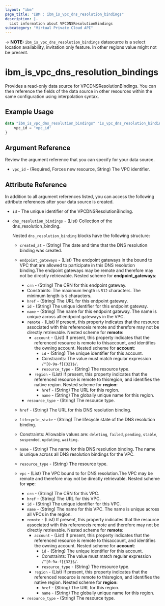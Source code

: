 ```yaml
---
layout: "ibm"
page_title: "IBM : ibm_is_vpc_dns_resolution_bindings"
description: |-
  List information about VPCDNSResolutionBindings
subcategory: "Virtual Private Cloud API"
---
```


-> **NOTE:** `ibm_is_vpc_dns_resolution_bindings` datasource is a select location availability, invitation only feature. In other regions value might not be present.
# ibm_is_vpc_dns_resolution_bindings

Provides a read-only data source for VPCDNSResolutionBindings. You can then reference the fields of the data source in other resources within the same configuration using interpolation syntax.

## Example Usage

```terraform
data "ibm_is_vpc_dns_resolution_bindings" "is_vpc_dns_resolution_bindings" {
	vpc_id = "vpc_id"
}
```

## Argument Reference

Review the argument reference that you can specify for your data source.

- `vpc_id` - (Required, Forces new resource, String) The VPC identifier.

## Attribute Reference

In addition to all argument references listed, you can access the following attribute references after your data source is created.

- `id` - The unique identifier of the VPCDNSResolutionBinding.

- `dns_resolution_bindings` - (List) Collection of the dns_resolution_binding.

  Nested `dns_resolution_binding` blocks have the following structure:
	- `created_at` - (String) The date and time that the DNS resolution binding was created.

	- `endpoint_gateways` - (List) The endpoint gateways in the bound to VPC that are allowed to participate in this DNS resolution binding.The endpoint gateways may be remote and therefore may not be directly retrievable.
		Nested scheme for **endpoint_gateways**:
		- `crn` - (String) The CRN for this endpoint gateway.
		- Constraints: The maximum length is `512` characters. The minimum length is `9` characters.
		- `href` - (String) The URL for this endpoint gateway.
		- `id` - (String) The unique identifier for this endpoint gateway.
		- `name` - (String) The name for this endpoint gateway. The name is unique across all endpoint gateways in the VPC.
		- `remote` - (List) If present, this property indicates that the resource associated with this referenceis remote and therefore may not be directly retrievable.
			Nested scheme for **remote**:
			- `account` - (List) If present, this property indicates that the referenced resource is remote to thisaccount, and identifies the owning account.
				Nested scheme for **account**:
				- `id` - (String) The unique identifier for this account.
				- Constraints: The value must match regular expression `/^[0-9a-f]{32}$/`.
				- `resource_type` - (String) The resource type.
			- `region` - (List) If present, this property indicates that the referenced resource is remote to thisregion, and identifies the native region.
				Nested scheme for **region**:
				- `href` - (String) The URL for this region.
				- `name` - (String) The globally unique name for this region.
		- `resource_type` - (String) The resource type.

	- `href` - (String) The URL for this DNS resolution binding.

	- `lifecycle_state` - (String) The lifecycle state of the DNS resolution binding.
	- Constraints: Allowable values are: `deleting`, `failed`, `pending`, `stable`, `suspended`, `updating`, `waiting`.

	- `name` - (String) The name for this DNS resolution binding. The name is unique across all DNS resolution bindings for the VPC.

	- `resource_type` - (String) The resource type.

	- `vpc` - (List) The VPC bound to for DNS resolution.The VPC may be remote and therefore may not be directly retrievable.
		Nested scheme for **vpc**:
		- `crn` - (String) The CRN for this VPC.
		- `href` - (String) The URL for this VPC.
		- `id` - (String) The unique identifier for this VPC.
		- `name` - (String) The name for this VPC. The name is unique across all VPCs in the region.
		- `remote` - (List) If present, this property indicates that the resource associated with this referenceis remote and therefore may not be directly retrievable.
			Nested scheme for **remote**:
			- `account` - (List) If present, this property indicates that the referenced resource is remote to thisaccount, and identifies the owning account.
				Nested scheme for **account**:
				- `id` - (String) The unique identifier for this account.
				- Constraints: The value must match regular expression `/^[0-9a-f]{32}$/`.
				- `resource_type` - (String) The resource type.
			- `region` - (List) If present, this property indicates that the referenced resource is remote to thisregion, and identifies the native region.
				Nested scheme for **region**:
				- `href` - (String) The URL for this region.
				- `name` - (String) The globally unique name for this region.
		- `resource_type` - (String) The resource type.


